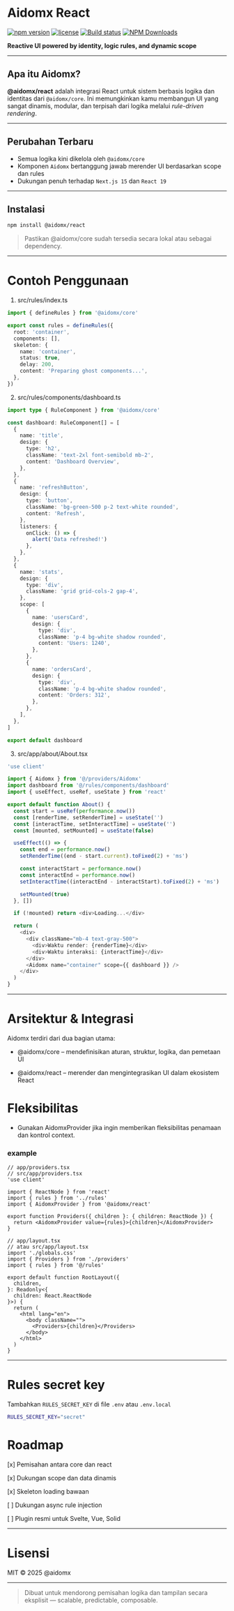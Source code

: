 # Aidomx React

[![npm version](https://img.shields.io/npm/v/@aidomx/react?color=blue&label=npm)](https://www.npmjs.com/package/@aidomx/react)
[![license](https://img.shields.io/npm/l/@aidomx/react?cacheSeconds=60)](LICENSE)
[![Build status](https://github.com/aidomx/react/actions/workflows/ci.yml/badge.svg)](#)
[![NPM Downloads](https://img.shields.io/npm/dw/%40aidomx%2Freact)](#)

**Reactive UI powered by identity, logic rules, and dynamic scope**

---

## Apa itu Aidomx?

**@aidomx/react** adalah integrasi React untuk sistem berbasis logika dan identitas dari `@aidomx/core`. Ini memungkinkan kamu membangun UI yang sangat dinamis, modular, dan terpisah dari logika melalui _rule-driven rendering_.

---

## Perubahan Terbaru

- Semua logika kini dikelola oleh `@aidomx/core`
- Komponen `Aidomx` bertanggung jawab merender UI berdasarkan scope dan rules
- Dukungan penuh terhadap `Next.js 15` dan `React 19`

---

## Instalasi

```bash
npm install @aidomx/react
```

> Pastikan @aidomx/core sudah tersedia secara lokal atau sebagai dependency.

---

# Contoh Penggunaan

1. src/rules/index.ts

```ts
import { defineRules } from '@aidomx/core'

export const rules = defineRules({
  root: 'container',
  components: [],
  skeleton: {
    name: 'container',
    status: true,
    delay: 200,
    content: 'Preparing ghost components...',
  },
})
```

2. src/rules/components/dashboard.ts

```ts
import type { RuleComponent } from '@aidomx/core'

const dashboard: RuleComponent[] = [
  {
    name: 'title',
    design: {
      type: 'h2',
      className: 'text-2xl font-semibold mb-2',
      content: 'Dashboard Overview',
    },
  },
  {
    name: 'refreshButton',
    design: {
      type: 'button',
      className: 'bg-green-500 p-2 text-white rounded',
      content: 'Refresh',
    },
    listeners: {
      onClick: () => {
        alert('Data refreshed!')
      },
    },
  },
  {
    name: 'stats',
    design: {
      type: 'div',
      className: 'grid grid-cols-2 gap-4',
    },
    scope: [
      {
        name: 'usersCard',
        design: {
          type: 'div',
          className: 'p-4 bg-white shadow rounded',
          content: 'Users: 1240',
        },
      },
      {
        name: 'ordersCard',
        design: {
          type: 'div',
          className: 'p-4 bg-white shadow rounded',
          content: 'Orders: 312',
        },
      },
    ],
  },
]

export default dashboard
```

3. src/app/about/About.tsx

```ts
'use client'

import { Aidomx } from '@/providers/Aidomx'
import dashboard from '@/rules/components/dashboard'
import { useEffect, useRef, useState } from 'react'

export default function About() {
  const start = useRef(performance.now())
  const [renderTime, setRenderTime] = useState('')
  const [interactTime, setInteractTime] = useState('')
  const [mounted, setMounted] = useState(false)

  useEffect(() => {
    const end = performance.now()
    setRenderTime((end - start.current).toFixed(2) + 'ms')

    const interactStart = performance.now()
    const interactEnd = performance.now()
    setInteractTime((interactEnd - interactStart).toFixed(2) + 'ms')

    setMounted(true)
  }, [])

  if (!mounted) return <div>Loading...</div>

  return (
    <div>
      <div className="mb-4 text-gray-500">
        <div>Waktu render: {renderTime}</div>
        <div>Waktu interaksi: {interactTime}</div>
      </div>
      <Aidomx name="container" scope={{ dashboard }} />
    </div>
  )
}
```

---

# Arsitektur & Integrasi

Aidomx terdiri dari dua bagian utama:

- @aidomx/core – mendefinisikan aturan, struktur, logika, dan pemetaan UI

- @aidomx/react – merender dan mengintegrasikan UI dalam ekosistem React

# Fleksibilitas

- Gunakan AidomxProvider jika ingin memberikan fleksibilitas penamaan dan kontrol context.

### example

```tsx
// app/providers.tsx
// src/app/providers.tsx
'use client'

import { ReactNode } from 'react'
import { rules } from '../rules'
import { AidomxProvider } from '@aidomx/react'

export function Providers({ children }: { children: ReactNode }) {
  return <AidomxProvider value={rules}>{children}</AidomxProvider>
}
```

```tsx
// app/layout.tsx
// atau src/app/layout.tsx
import './globals.css'
import { Providers } from './providers'
import { rules } from '@/rules'

export default function RootLayout({
  children,
}: Readonly<{
  children: React.ReactNode
}>) {
  return (
    <html lang="en">
      <body className="">
        <Providers>{children}</Providers>
      </body>
    </html>
  )
}
```

---

# Rules secret key

Tambahkan `RULES_SECRET_KEY` di file `.env` atau `.env.local`

```bash
RULES_SECRET_KEY="secret"
```

# Roadmap

[x] Pemisahan antara core dan react

[x] Dukungan scope dan data dinamis

[x] Skeleton loading bawaan

[ ] Dukungan async rule injection

[ ] Plugin resmi untuk Svelte, Vue, Solid

---

# Lisensi

MIT © 2025 @aidomx

---

> Dibuat untuk mendorong pemisahan logika dan tampilan secara eksplisit — scalable, predictable, composable.
